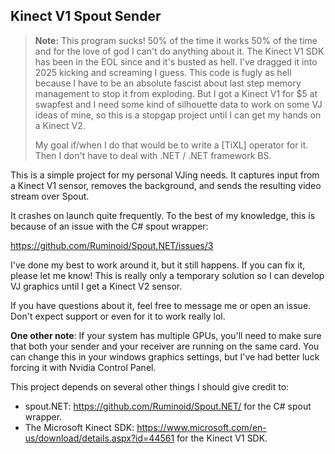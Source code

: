 ## Kinect V1 Spout Sender
>**Note:** This program sucks! 50% of the time it works 50% of the time and for the love of god I can't do anything about it.
>The Kinect V1 SDK has been in the EOL since and it's busted as hell. I've dragged it into 2025 kicking and screaming I guess.
>This code is fugly as hell because I have to be an absolute fascist about last step memory management to stop it from exploding.
>But I got a Kinect V1 for $5 at swapfest and I need some kind of silhouette data to work on some VJ ideas of mine, so this is a stopgap project until I can get my hands on a Kinect V2.
>
>My goal if/when I do that would be to write a [TiXL] operator for it. Then I don't have to deal with .NET / .NET framework BS.

This is a simple project for my personal VJing needs.
It captures input from a Kinect V1 sensor, removes the background, and sends the resulting video stream over Spout.

It crashes on launch quite frequently. To the best of my knowledge, this is because of an issue with the C# spout wrapper:

https://github.com/Ruminoid/Spout.NET/issues/3

I've done my best to work around it, but it still happens. If you can fix it, please let me know!
This is really only a temporary solution so I can develop VJ graphics until I get a Kinect V2 sensor.

If you have questions about it, feel free to message me or open an issue. Don't expect support or even for it to work really lol.

**One other note**: If your system has multiple GPUs, you'll need to make sure that both your sender and your receiver are running on the same card.
You can change this in your windows graphics settings, but I've had better luck forcing it with Nvidia Control Panel.

This project depends on several other things I should give credit to:
- spout.NET: https://github.com/Ruminoid/Spout.NET/ for the C# spout wrapper.
- The Microsoft Kinect SDK: https://www.microsoft.com/en-us/download/details.aspx?id=44561 for the Kinect V1 SDK.
